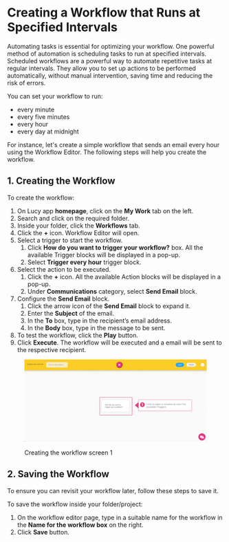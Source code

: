 # Creating a Workflow that Runs at Specified Intervals

Automating tasks is essential for optimizing your workflow. One powerful method of automation is scheduling tasks to run at specified intervals. Scheduled workflows are a powerful way to automate repetitive tasks at regular intervals. They allow you to set up actions to be performed automatically, without manual intervention, saving time and reducing the risk of errors.&#x20;

You can set your workflow to run:

* every minute
* every five minutes
* every hour
* every day at midnight

For instance, let's create a simple workflow that sends an email every hour using the Workflow Editor. The following steps will help you create the workflow.

## 1. Creating the Workflow

To create the workflow:

1. On Lucy app **homepage**, click on the **My Work** tab on the left.
2. Search and click on the required folder.
3. Inside your folder, click the **Workflows** tab.
4. Click the **+** icon. Workflow Editor will open.
5. Select a trigger to start the workflow.
   1. Click **How do you want to trigger your workflow?** box. All the available Trigger blocks will be displayed in a pop-up.
   2. Select **Trigger every hour** trigger block.
6. Select the action to be executed.
   1. Click the **+** icon. All the available Action blocks will be displayed in a pop-up.
   2. Under **Communications** category, select **Send Email** block.
7. &#x20;Configure  the **Send Email** block.
   1. Click the arrow icon of the **Send Email** block to expand it.
   2. Enter the **Subject** of the email.
   3. In the **To** box, type in the recipient’s email address.
   4. In the **Body** box, type in the message to be sent.
8. To test the workflow, click the **Play** button.
9. Click **Execute**. The workflow will be executed and a email will be sent to the respective recipient.

<figure><img src="../.gitbook/assets/CreatingAWorkfloWhen NewDataIsaddedToADatabase_S2.png" alt=""><figcaption><p>Creating the workflow screen 1</p></figcaption></figure>





## 2. Saving the Workflow

To ensure you can revisit your workflow later, follow these steps to save it.

To save the workflow inside your folder/project:

1. On the workflow editor page, type in a suitable name for the workflow in the **Name for the workflow box** on the right.
2. Click **Save** button.
